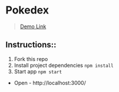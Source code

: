# Pokedex

> [Demo Link](https://graphql-pokedex.netlify.app/)


## Instructions::


1. Fork this repo
2. Install project dependencies `npm install`
3. Start app `npm start`

- Open - http://localhost:3000/

